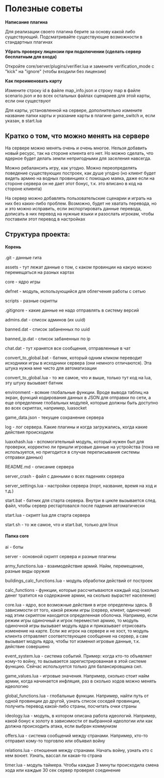 # Полезные советы

**Написание плагина**

Для реализации своего плагина берите за основу какой либо существующий. Подсматривайте существующие возможности в стандартных плагинах


**Убрать проверку лицензии при подключении (сделать сервер бесплатным для входа)**

Откройте core/server/plugins/verifier.lua
и замените verification_mode с "kick" на "ignore" (чтобы входили без лицензии)

**Как переименовать карту**

Измените строку id в файле map_info.json и строку map в файле scenario.json и во всех остальных файлах сценариев для этой карты, если они существуют

Для карты, установленной на сервере, дополнительно измените название папки карты и указание карты в плагине game_switch и, если указан, в start.lua


## Кратко о том, что можно менять на сервере 



На сервере можно менять очень и очень многое. Нельзя добавить новый ресурс, так на стороне клиента его нет. Но можно сделать, что ядерное будет делать земли непригодными для заселения навсегда.

Можно ребалансить игру, как угодно. Можно переопределять поведение существующих построек, как душе угодно (но клиент будет видеть армию на водных провинциях с помощью маяка, даже если на стороне сервера он не дает этот бонус, т.к. это вписано в код на стороне клиента)

На сервер можно добавлять пользовательские сценарии и играть на них без каких-либо проблем. Возможно, будет не хватать перевода, но и это можно исправить, если экспортировать данные перевода, дописать в них перевод на нужные языки и разослать игрокам, чтобы поставили этот перевод в настройках

## Структура проекта:


#### Корень


.git - данные гита

assets - тут лежат данные о том, с каком провинции на какую можно перемещаться на разных картах

core - ядро игры

defnet - модуль, использующийся для облегчения работы с сетью

scripts - разные скрипты

.gitignore - какие данные не надо отправлять в систему версий

admins.dat - список админов (их uuid)

banned.dat - список забаненных по uuid

banned_ip.dat - список забаненных по ip

chat.dat - тут хранятся все сообщения, отправленные в чат

convert_to_global.bat - батник, который одним кликом переводит исходники игры в исходники сервера (они немного отличаются). Эта штука нужна мне чисто для автоматизации

convert_to_global.lua - то же самое, что и выше, только тут код на lua, эту штуку вызывает батник

environment - всякие глобальные функции. Вроде вывода таблиц на экран, функций кодирования данных в JSON для отправки по сети, а еще определение глобальных модулей, которые должны быть доступно во всех скриптах, например, luasocket

game_data.json - текущее сохранение сервера

log - лог сервера. Какие плагины и когда загружались, когда какие действия происходили

luaxxhash.lua - вспомогательный модуль, который нужен был для проверки, корректно ли пришли игровые данные на устройства (пока не используется, но пригодится в случае переписывания системы отправки данных)

README.md - описание сервера

server_crash - файл с данными о всех падениях сервера

server_settings.lua - настройки сервера (порт, название, время на ход и т.д.)

start.bat - батник для старта сервера. Внутри в цикле вызывается след. файл, чтобы сервер рестартовался после падения автоматически

start.lua - скрипт lua для старта сервера

start.sh - то же самое, что и start.bat, только для linux


#### Папка core


ai - боты

server - основной скрипт сервера и разные плагины

army_functions.lua - взаимодействие армий. Найм, перемещение, разные виды оружия

buildings_calc_functions.lua - модуль обработки действий от построек

calc_functions - функции, которые рассчитываются каждый ход (сколько денег тратится на содержание армии, на сколько вырастет население)

core.lua - ядро, все возможные действия в игре определены здесь. В зависимости от того, какой режим игры (сервер, клиент, одиночная) над этим скриптом находится определенная оболочка. Например, если режим игры одиночный и игрок переместил армию, то модуль одиночной игры вызывает модуль ядра и приказывает отрисовать изменение на карте. Если же игрок на сервере и не хост, то модуль клиента отправляет соответствующее сообщение на сервер, а сам вызывает модуль ядра, чтобы тот изменил игровые данные, т.к. действие совершено

event_system.lua - система событий. Пример: когда кто-то объявляет кому-то войну, то вызывается зарегистрированная в этой системе функцию. Сейчас используется только для балансировщика сил.

game_values.lua - игровые значения. Например, сколько стоит найм армии, когда начинается инфляция, раз в сколько ходов можно менять идеологию

global_functions.lua - глобальные функции. Например, найти путь от одной провинции до другой, узнать список соседей провинции, получить перевод какой-либо страны, посчитать очки страны

ideology.lua - модуль, в котором описана работа идеологий. Например, какой бонус к золоту в зависимости от выбранной идеологии или как должна происходить атака, если выбран коммунизм

offers.lua - система сообщений между странами. Например, кто-то отправил кому-то торговлю или объявил войну

relations.lua - отношения между странами. Начать войну, узнать кто с кем воюет. Узнать, вассал ли какая-то страна

timer.lua - модуль таймера. Чтобы каждые 3 минуты происходила смена хода или каждые 30 сек сервер проверял соединение
